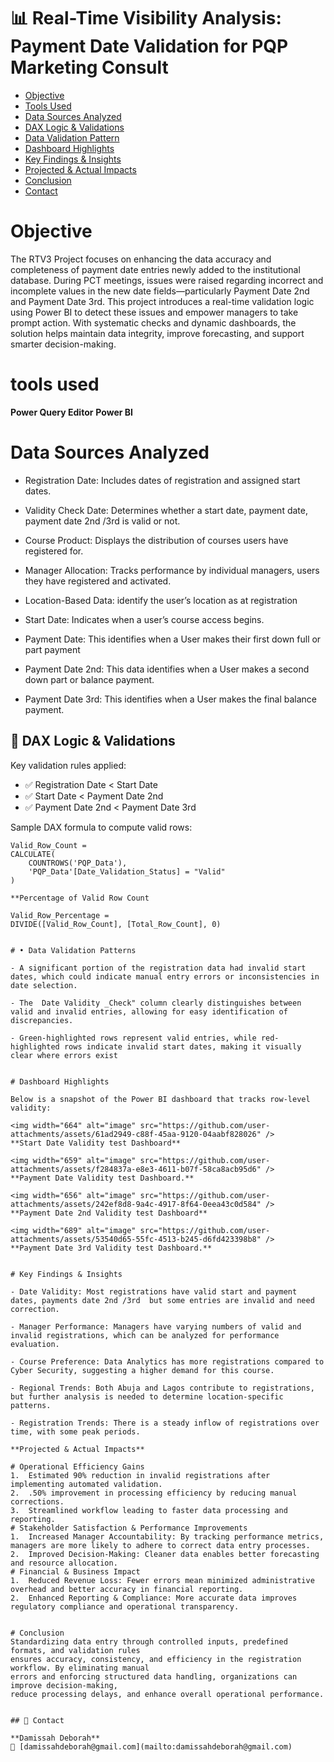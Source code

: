 # 📊 Real-Time Visibility Analysis: Payment Date Validation for PQP Marketing Consult

- [Objective](#objective)
- [Tools Used](#tools-used)
- [Data Sources Analyzed](#data-sources-analyzed)
- [DAX Logic & Validations](#dax-logic--validations)
- [Data Validation Pattern](#data-validation-pattern)
- [Dashboard Highlights](#dashboard-highlights)
- [Key Findings & Insights](#key-findings--insights)
- [Projected & Actual Impacts](#projected--actual-impacts)
- [Conclusion](#conclusion)
- [Contact](#contact)

# Objective
The RTV3 Project focuses on enhancing the data accuracy and completeness of payment date entries newly added to the institutional database. During PCT meetings, issues were raised regarding incorrect and incomplete values in the new date fields—particularly Payment Date 2nd and Payment Date 3rd. This project introduces a real-time validation logic using Power BI to detect these issues and empower managers to take prompt action.
With systematic checks and dynamic dashboards, the solution helps maintain data integrity, improve forecasting, and support smarter decision-making.


# tools used
**Power Query Editor**
**Power BI**


 # Data Sources Analyzed

- Registration Date: Includes dates of registration and assigned start dates.
 
- Validity Check Date: Determines whether a start date, payment date, payment date 2nd /3rd is valid or not.
 
- Course Product: Displays the distribution of courses users have registered for.
 
- Manager Allocation: Tracks performance by individual managers, users they have registered and activated. 

- Location-Based Data: identify the user’s location as at registration

- Start Date: Indicates when a user’s course access begins.

- Payment Date: This identifies when a User makes their first down full or part payment

- Payment Date 2nd: This data identifies when a User makes a second down part or balance payment.

- Payment Date 3rd: This identifies when a User makes the final balance payment.


## 🧮 DAX Logic & Validations

Key validation rules applied:

- ✅ Registration Date < Start Date  
- ✅ Start Date < Payment Date 2nd  
- ✅ Payment Date 2nd < Payment Date 3rd

Sample DAX formula to compute valid rows:

```DAX
Valid_Row_Count = 
CALCULATE(
    COUNTROWS('PQP_Data'),
    'PQP_Data'[Date_Validation_Status] = "Valid"
)

**Percentage of Valid Row Count

Valid_Row_Percentage = 
DIVIDE([Valid_Row_Count], [Total_Row_Count], 0)


# •	Data Validation Patterns

- A significant portion of the registration data had invalid start dates, which could indicate manual entry errors or inconsistencies in date selection.

- The  Date Validity _Check" column clearly distinguishes between valid and invalid entries, allowing for easy identification of discrepancies.

- Green-highlighted rows represent valid entries, while red-highlighted rows indicate invalid start dates, making it visually clear where errors exist


# Dashboard Highlights

Below is a snapshot of the Power BI dashboard that tracks row-level validity:

<img width="664" alt="image" src="https://github.com/user-attachments/assets/61ad2949-c88f-45aa-9120-04aabf828026" />
**Start Date Validity test Dashboard**

<img width="659" alt="image" src="https://github.com/user-attachments/assets/f284837a-e8e3-4611-b07f-58ca8acb95d6" />
**Payment Date Validity test Dashboard.**

<img width="656" alt="image" src="https://github.com/user-attachments/assets/242ef8d8-9a4c-4917-8f64-0eea43c0d584" />
**Payment Date 2nd Validity test Dashboard**

<img width="689" alt="image" src="https://github.com/user-attachments/assets/53540d65-55fc-4513-b245-d6fd423398b8" />
**Payment Date 3rd Validity test Dashboard.**


# Key Findings & Insights

- Date Validity: Most registrations have valid start and payment dates, payments date 2nd /3rd  but some entries are invalid and need correction.

- Manager Performance: Managers have varying numbers of valid and invalid registrations, which can be analyzed for performance evaluation.

- Course Preference: Data Analytics has more registrations compared to Cyber Security, suggesting a higher demand for this course.

- Regional Trends: Both Abuja and Lagos contribute to registrations, but further analysis is needed to determine location-specific patterns.

- Registration Trends: There is a steady inflow of registrations over time, with some peak periods.

**Projected & Actual Impacts**

# Operational Efficiency Gains
1.	Estimated 90% reduction in invalid registrations after implementing automated validation.
2.	.50% improvement in processing efficiency by reducing manual corrections.
3.	Streamlined workflow leading to faster data processing and reporting.
# Stakeholder Satisfaction & Performance Improvements
1.	Increased Manager Accountability: By tracking performance metrics, managers are more likely to adhere to correct data entry processes.
2.	Improved Decision-Making: Cleaner data enables better forecasting and resource allocation.
# Financial & Business Impact
1.	Reduced Revenue Loss: Fewer errors mean minimized administrative overhead and better accuracy in financial reporting.
2.	Enhanced Reporting & Compliance: More accurate data improves regulatory compliance and operational transparency.


# Conclusion
Standardizing data entry through controlled inputs, predefined formats, and validation rules 
ensures accuracy, consistency, and efficiency in the registration workflow. By eliminating manual 
errors and enforcing structured data handling, organizations can improve decision-making, 
reduce processing delays, and enhance overall operational performance.


## 📩 Contact

**Damissah Deborah**  
📧 [damissahdeborah@gmail.com](mailto:damissahdeborah@gmail.com)  


  












